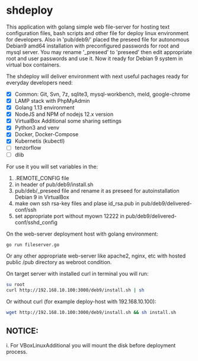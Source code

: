 shdeploy
========

This application with golang simple web file-server for hosting text configuration files, bash scripts and other file for deploy linux environment for developers. Also in 'pub/deb9/' placed the preseed file for autonomous Debian9 amd64 installation with preconfigured passwords for root and mysql server. You may rename '_preseed' to 'preseed' then edit appropriate root and user passwords and use it. 
Now it ready for Debian 9 system in virtual box containers.

The shdeploy will deliver environment with next useful pachages ready for everyday developers need:

- [x] Common: Git, Svn, 7z, sqlite3, mysql-workbench, meld, google-chrome
- [x] LAMP stack with PhpMyAdmin
- [x] Golang 1.13 environment
- [x] NodeJS and NPM of nodejs 12.x version
- [x] VirtualBox Additional some sharing settings
- [x] Python3 and venv
- [x] Docker, Docker-Compose
- [x] Kubernetis (kubectl)
- [ ] tenzorflow 
- [ ] dlib

For use it you will set variables in the:

 1) .REMOTE_CONFIG file
 2) in header of pub/deb9/install.sh
 3) pub/deb/_preseed file and rename it as preseed for autoinstallation Debian 9 in VirtualBox
 4) make own ssh rsa-key files and plase id_rsa.pub in pub/deb9/delivered-conf/ssh
 5) set appropriate port without myown 12222 in pub/deb9/delivered-conf/sshd_config

On the web-server deployment host with golang environment:

 ```bash
 go run fileserver.go
```
Or any other appropriate web-server like apache2, nginx, etc with hosted public /pub directory as webroot condition.

On target server with installed curl in terminal you will run:

```bash
su root
curl http://192.168.10.100:3000/deb9/install.sh | sh
```

Or without curl (for example deploy-host with 192.168.10.100):

```bash
wget http://192.168.10.100:3000/deb9/install.sh && sh install.sh
```

NOTICE: 
-------
i. For VBoxLinuxAdditional you will mount the disk before deployment process.
